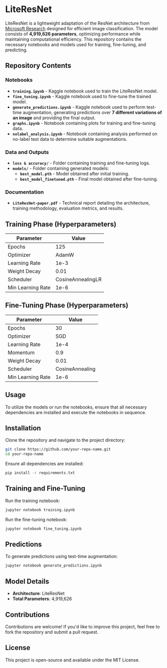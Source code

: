 # LiteResNet

LiteResNet is a lightweight adaptation of the ResNet architecture from [Microsoft Research](https://arxiv.org/abs/1512.03385) designed for efficient image classification. The model consists of **4,919,626 parameters**, optimizing performance while maintaining computational efficiency. This repository contains the necessary notebooks and models used for training, fine-tuning, and predicting.

## Repository Contents

### **Notebooks**
- **`training.ipynb`** - Kaggle notebook used to train the LiteResNet model.
- **`fine_tuning.ipynb`** - Kaggle notebook used to fine-tune the trained model.
- **`generate_predictions.ipynb`** - Kaggle notebook used to perform test-time augmentation, generating predictions over **7 different variations of an image** and providing the final output.
- **`graphs.ipynb`** - Notebook containing plots for training and fine-tuning data.
- **`nolabel_analysis.ipynb`** - Notebook containing analysis performed on no-label test data to determine suitable augmentations.

### **Data and Outputs**
- **`loss & accuracy/`** - Folder containing training and fine-tuning logs.
- **`models/`** - Folder containing generated models:
  - **`best_model.pth`** - Model obtained after initial training.
  - **`best_model_finetuned.pth`** - Final model obtained after fine-tuning.

### **Documentation**
- **`LiteResNet-paper.pdf`** - Technical report detailing the architecture, training methodology, evaluation metrics, and results.

## Training Phase (Hyperparameters)
| Parameter          | Value                    |
|-------------------|-------------------------|
| Epochs           | 125                      |
| Optimizer        | AdamW                    |
| Learning Rate    | 1e-3                     |
| Weight Decay     | 0.01                     |
| Scheduler        | CosineAnnealingLR        |
| Min Learning Rate | 1e-6                     |

## Fine-Tuning Phase (Hyperparameters)
| Parameter          | Value                    |
|-------------------|-------------------------|
| Epochs           | 30                       |
| Optimizer        | SGD                      |
| Learning Rate    | 1e-4                     |
| Momentum        | 0.9                       |
| Weight Decay     | 0.01                     |
| Scheduler        | CosineAnnealing          |
| Min Learning Rate | 1e-6                     |

## Usage
To utilize the models or run the notebooks, ensure that all necessary dependencies are installed and execute the notebooks in sequence.

## Installation
Clone the repository and navigate to the project directory:
```sh
git clone https://github.com/your-repo-name.git
cd your-repo-name
```

Ensure all dependencies are installed:
```sh
pip install -r requirements.txt
```

## Training and Fine-Tuning
Run the training notebook:
```sh
jupyter notebook training.ipynb
```
Run the fine-tuning notebook:
```sh
jupyter notebook fine_tuning.ipynb
```

## Predictions 
To generate predictions using test-time augmentation:
```sh
jupyter notebook generate_predictions.ipynb
```

## Model Details
- **Architecture**: LiteResNet
- **Total Parameters**: 4,919,626

## Contributions
Contributions are welcome! If you'd like to improve this project, feel free to fork the repository and submit a pull request.

## License
This project is open-source and available under the MIT License.

